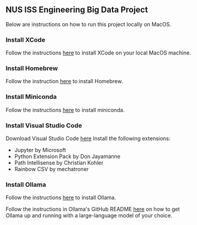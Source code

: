 ## NUS ISS Engineering Big Data Project

Below are instructions on how to run this project locally on MacOS.

### Install XCode
Follow the instructions [here](https://www.freecodecamp.org/news/how-to-download-and-install-xcode/) to install XCode on your local MacOS machine.

### Install Homebrew
Follow the instruction [here](https://brew.sh/) to install Homebrew.

### Install Miniconda
Follow the instructions [here](https://formulae.brew.sh/cask/miniconda) to install miniconda.

### Install Visual Studio Code
Download Visual Studio Code [here](https://code.visualstudio.com/download)
Install the following extensions:
* Jupyter by Microsoft
* Python Extension Pack by Don Jayamanne
* Path Intellisense by Christian Kohler
* Rainbow CSV by mechatroner

### Install Ollama
Follow the instructions [here](https://ollama.com/) to install Ollama.

Follow the instructions in Ollama's GitHub README [here](https://github.com/ollama/ollama?tab=readme-ov-file#ollama) on how to get Ollama up and running with a large-language model of your choice.
